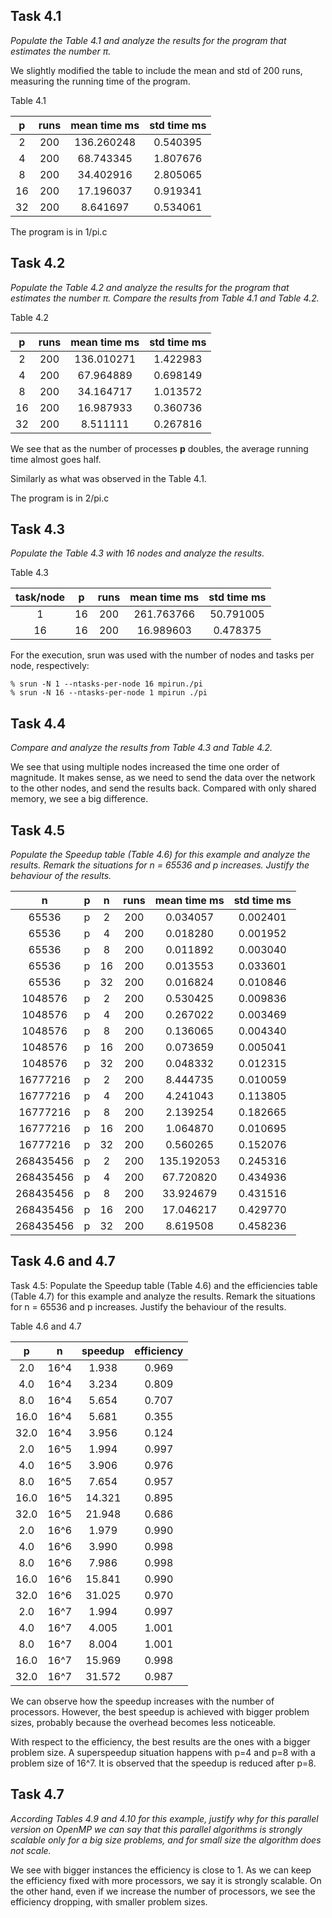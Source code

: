 ## Task 4.1
*Populate the Table 4.1 and analyze the results for the program that
estimates the number π.*

We slightly modified the table to include the mean and std of 200 runs,
measuring the running time of the program.

Table 4.1

|p       |runs    |mean time ms    |std time ms|
|:------:|:------:|:--------------:|:---------:|
|2       |200     |136.260248      |0.540395   |
|4       |200     |68.743345       |1.807676   |
|8       |200     |34.402916       |2.805065   |
|16      |200     |17.196037       |0.919341   |
|32      |200     |8.641697        |0.534061   |

The program is in 1/pi.c

## Task 4.2
*Populate the Table 4.2 and analyze the results for the program that estimates
the number π. Compare the results from Table 4.1 and Table 4.2.*

Table 4.2

|p       |runs    |mean time ms    |std time ms|
|:------:|:------:|:--------------:|:---------:|
|2       |200     |136.010271      |1.422983   |
|4       |200     |67.964889       |0.698149   |
|8       |200     |34.164717       |1.013572   |
|16      |200     |16.987933       |0.360736   |
|32      |200     |8.511111        |0.267816   |

We see that as the number of processes **p** doubles, the average running time
almost goes half.

Similarly as what was observed in the Table 4.1.

The program is in 2/pi.c

## Task 4.3
*Populate the Table 4.3 with 16 nodes and analyze the results.*

Table 4.3

|task/node|p       |runs    |mean time ms    |std time ms|
|:-------:|:------:|:------:|:--------------:|:---------:|
|1        |16      |200     |261.763766      |50.791005  |
|16       |16      |200     |16.989603       |0.478375   |

For the execution, srun was used with the number of nodes and tasks per node,
respectively:

	% srun -N 1 --ntasks-per-node 16 mpirun./pi
	% srun -N 16 --ntasks-per-node 1 mpirun ./pi

## Task 4.4
*Compare and analyze the results from Table 4.3 and Table 4.2.*

We see that using multiple nodes increased the time one order of magnitude. It
makes sense, as we need to send the data over the network to the other nodes,
and send the results back. Compared with only shared memory, we see a big
difference.

## Task 4.5
*Populate the Speedup table (Table 4.6) for this example and analyze the results.
Remark the situations for n = 65536 and p increases. Justify the behaviour of
the results.*

|n		|p	|n	|runs	|mean time ms	|std time ms	|
|:-------------:|:-----:|:-----:|:-----:|:-------------:|:-------------:|
|65536		|p	|2	|200	|0.034057	|0.002401	|
|65536		|p	|4	|200	|0.018280	|0.001952	|
|65536		|p	|8	|200	|0.011892	|0.003040	|
|65536		|p	|16	|200	|0.013553	|0.033601	|
|65536		|p	|32	|200	|0.016824	|0.010846	|
|1048576	|p	|2	|200	|0.530425	|0.009836	|
|1048576	|p	|4	|200	|0.267022	|0.003469	|
|1048576	|p	|8	|200	|0.136065	|0.004340	|
|1048576	|p	|16	|200	|0.073659	|0.005041	|
|1048576	|p	|32	|200	|0.048332	|0.012315	|
|16777216	|p	|2	|200	|8.444735	|0.010059	|
|16777216	|p	|4	|200	|4.241043	|0.113805	|
|16777216	|p	|8	|200	|2.139254	|0.182665	|
|16777216	|p	|16	|200	|1.064870	|0.010695	|
|16777216	|p	|32	|200	|0.560265	|0.152076	|
|268435456	|p	|2	|200	|135.192053	|0.245316	|
|268435456	|p	|4	|200	|67.720820	|0.434936	|
|268435456	|p	|8	|200	|33.924679	|0.431516	|
|268435456	|p	|16	|200	|17.046217	|0.429770	|
|268435456	|p	|32	|200	|8.619508	|0.458236	|



## Task 4.6 and 4.7

Task 4.5: Populate the Speedup table (Table 4.6) and the efficiencies table
(Table 4.7) for this example and analyze the results. Remark the situations for
n = 65536 and p increases. Justify the behaviour of the results.

Table 4.6 and 4.7

|p       |n       |speedup |efficiency |
|:------:|:------:|:------:|:---------:|
|2.0     |16^4    |1.938   |0.969      |
|4.0     |16^4    |3.234   |0.809      |
|8.0     |16^4    |5.654   |0.707      |
|16.0    |16^4    |5.681   |0.355      |
|32.0    |16^4    |3.956   |0.124      |
|2.0     |16^5    |1.994   |0.997      |
|4.0     |16^5    |3.906   |0.976      |
|8.0     |16^5    |7.654   |0.957      |
|16.0    |16^5    |14.321  |0.895      |
|32.0    |16^5    |21.948  |0.686      |
|2.0     |16^6    |1.979   |0.990      |
|4.0     |16^6    |3.990   |0.998      |
|8.0     |16^6    |7.986   |0.998      |
|16.0    |16^6    |15.841  |0.990      |
|32.0    |16^6    |31.025  |0.970      |
|2.0     |16^7    |1.994   |0.997      |
|4.0     |16^7    |4.005   |1.001      |
|8.0     |16^7    |8.004   |1.001      |
|16.0    |16^7    |15.969  |0.998      |
|32.0    |16^7    |31.572  |0.987      |

We can observe how the speedup increases with the number of processors. However,
the best speedup is achieved with bigger problem sizes, probably because the
overhead becomes less noticeable.

With respect to the efficiency, the best results are the ones with a bigger
problem size. A superspeedup situation happens with p=4 and p=8 with a problem
size of 16^7. It is observed that the speedup is reduced after p=8.

## Task 4.7
*According Tables 4.9 and 4.10 for this example, justify why for this
parallel version on OpenMP we can say that this parallel algorithms is strongly
scalable only for a big size problems, and for small size the algorithm does not scale.*

We see with bigger instances the efficiency is close to 1. As we can keep the
efficiency fixed with more processors, we say it is strongly scalable. On the
other hand, even if we increase the number of processors, we see the efficiency
dropping, with smaller problem sizes.



